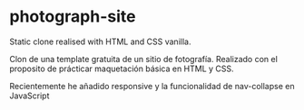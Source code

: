 # photograph-site
Static clone realised with HTML and CSS vanilla.

Clon de una template gratuita de un sitio de fotografía. Realizado con el proposito de prácticar maquetación básica en HTML y CSS.

Recientemente he añadido responsive y la funcionalidad de nav-collapse en JavaScript
